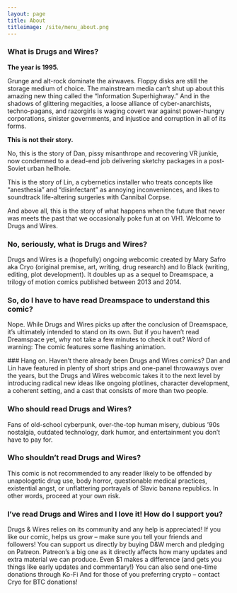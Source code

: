 ```yaml
---
layout: page
title: About
titleimage: /site/menu_about.png
---
```


### What is Drugs and Wires?

**The year is 1995.**

Grunge and alt-rock dominate the airwaves. Floppy disks are still the storage medium of choice. The mainstream media can’t shut up about this amazing new thing called the “Information Superhighway.” And in the shadows of glittering megacities, a loose alliance of cyber-anarchists, techno-pagans, and razorgirls is waging covert war against power-hungry corporations, sinister governments, and injustice and corruption in all of its forms.

**This is not their story.**

No, this is the story of Dan, pissy misanthrope and recovering VR junkie, now condemned to a dead-end job delivering sketchy packages in a post-Soviet urban hellhole.

This is the story of Lin, a cybernetics installer who treats concepts like “anesthesia” and “disinfectant” as annoying inconveniences, and likes to soundtrack life-altering surgeries with Cannibal Corpse.

And above all, this is the story of what happens when the future that never was meets the past that we occasionally poke fun at on VH1. Welcome to Drugs and Wires.

### No, seriously, what is Drugs and Wires?

Drugs and Wires is a (hopefully) ongoing webcomic created by Mary Safro aka Cryo (original premise, art, writing, drug research) and Io Black (writing, editing, plot development). It doubles up as a sequel to Dreamspace, a trilogy of motion comics published between 2013 and 2014.

### So, do I have to have read Dreamspace to understand this comic?

Nope. While Drugs and Wires picks up after the conclusion of Dreamspace, it’s ultimately intended to stand on its own. But if you haven’t read Dreamspace yet, why not take a few minutes to check it out? Word of warning: The comic features some flashing animation.

### Hang on. Haven’t there already been Drugs and Wires comics?
Dan and Lin have featured in plenty of short strips and one-panel throwaways over the years, but the Drugs and Wires webcomic takes it to the next level by introducing radical new ideas like ongoing plotlines, character development, a coherent setting, and a cast that consists of more than two people.

### Who should read Drugs and Wires?

Fans of old-school cyberpunk, over-the-top human misery, dubious ’90s nostalgia, outdated technology, dark humor, and entertainment you don’t have to pay for.

### Who shouldn’t read Drugs and Wires?

This comic is not recommended to any reader likely to be offended by unapologetic drug use, body horror, questionable medical practices, existential angst, or unflattering portrayals of Slavic banana republics. In other words, proceed at your own risk.

### I’ve read Drugs and Wires and I love it! How do I support you?

Drugs & Wires relies on its community and any help is appreciated! If you like our comic, helps us grow – make sure you tell your friends and followers! You can support us directly by buying D&W merch and pledging on Patreon. Patreon’s a big one as it directly affects how many updates and extra material we can produce. Even $1 makes a difference (and gets you things like early updates and commentary!) You can also send one-time donations through Ko-Fi
And for those of you preferring crypto – contact Cryo for BTC donations!
